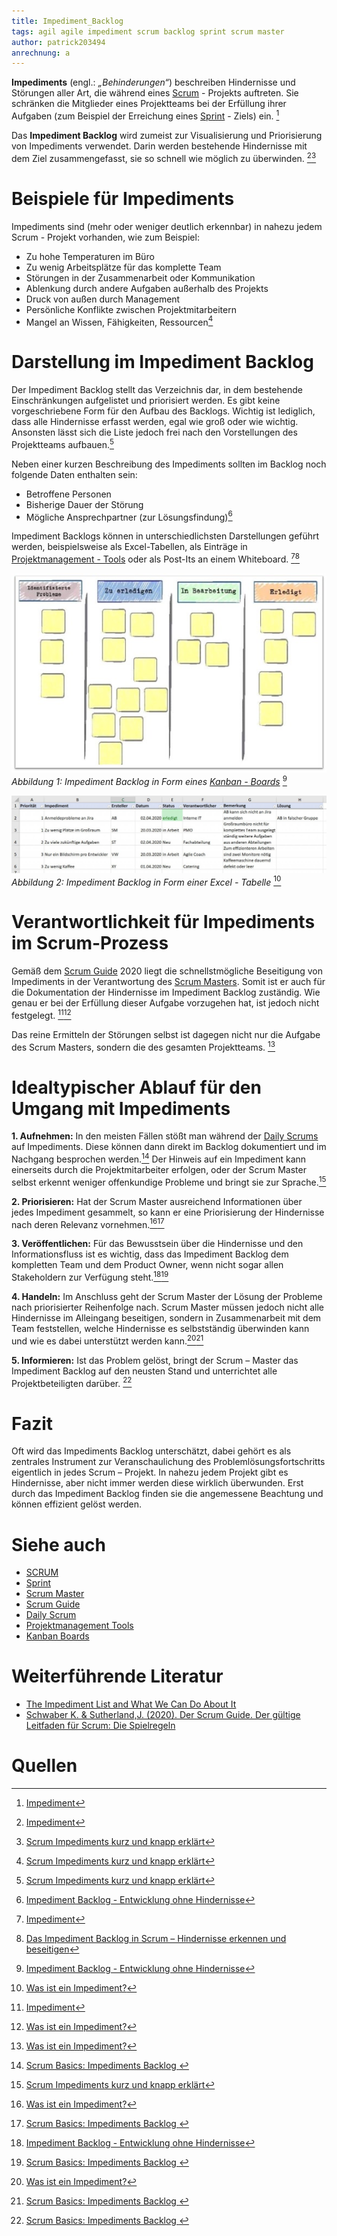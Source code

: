 ```yaml
---
title: Impediment_Backlog
tags: agil agile impediment scrum backlog sprint scrum master
author: patrick203494
anrechnung: a
---
```


**Impediments** (engl.: *„Behinderungen“*) beschreiben Hindernisse und Störungen aller Art, die während eines [Scrum](SCRUM.md) - Projekts auftreten. Sie schränken die Mitglieder eines Projektteams bei der Erfüllung ihrer Aufgaben (zum Beispiel der Erreichung eines [Sprint](Sprint.md) - Ziels) ein. [^1]

Das **Impediment Backlog** wird zumeist zur Visualisierung und Priorisierung von Impediments verwendet. Darin werden bestehende Hindernisse mit dem Ziel zusammengefasst, sie so schnell wie möglich zu überwinden. [^1][^2]


# Beispiele für Impediments

Impediments sind (mehr oder weniger deutlich erkennbar) in nahezu jedem Scrum - Projekt vorhanden,
wie zum Beispiel:
* Zu hohe Temperaturen im Büro
* Zu wenig Arbeitsplätze für das komplette Team
* Störungen in der Zusammenarbeit oder Kommunikation
* Ablenkung durch andere Aufgaben außerhalb des Projekts
* Druck von außen durch Management 
* Persönliche Konflikte zwischen Projektmitarbeitern
* Mangel an Wissen, Fähigkeiten, Ressourcen[^2]

# Darstellung im Impediment Backlog

Der Impediment Backlog stellt das Verzeichnis dar, in dem bestehende Einschränkungen aufgelistet und priorisiert werden. Es gibt keine vorgeschriebene Form für den Aufbau des Backlogs. Wichtig ist lediglich, dass alle Hindernisse erfasst werden, egal wie groß oder wie wichtig. Ansonsten lässt sich die Liste jedoch frei nach den Vorstellungen des Projektteams aufbauen.[^2]

Neben einer kurzen Beschreibung des Impediments sollten im Backlog noch folgende Daten enthalten sein: 

* Betroffene Personen
* Bisherige Dauer der Störung
* Mögliche Ansprechpartner (zur Lösungsfindung)[^3]

Impediment Backlogs können in unterschiedlichsten Darstellungen geführt werden, beispielsweise als Excel-Tabellen, als Einträge in [Projektmanagement - Tools](Uebersicht_PM_Tools.md) oder als Post-Its an einem Whiteboard. [^1][^4]


![Impediment Backlog in Form eines Kanban - Boards](Impediment_Backlog/Kanbanboard.jpg)                                                    
*Abbildung 1: Impediment Backlog in Form eines [Kanban - Boards](Kanban_Boards.md)*  [^3]


![Impediment Backlog in Form einer Excel - Tabelle](Impediment_Backlog/b2ap3_large_Tabelle_Impedimen_20200805-060323_1.JPG)
*Abbildung 2: Impediment Backlog in Form einer Excel - Tabelle*  [^5]


# Verantwortlichkeit für Impediments im Scrum-Prozess

Gemäß dem [Scrum Guide](Scrum_Guide.md) 2020 liegt die schnellstmögliche Beseitigung von Impediments in der Verantwortung des [Scrum Masters](Scrum_Master.md). 
Somit ist er auch für die Dokumentation der Hindernisse im Impediment Backlog zuständig. Wie genau er bei der Erfüllung dieser Aufgabe vorzugehen hat, ist jedoch nicht festgelegt.  [^1][^5]

Das reine Ermitteln der Störungen selbst ist dagegen nicht nur die Aufgabe des Scrum Masters, sondern die des gesamten Projektteams. [^5]


# Idealtypischer Ablauf für den Umgang mit Impediments

**1. Aufnehmen:** In den meisten Fällen stößt man während der [Daily Scrums](Daily_Scrum.md) auf Impediments. Diese können dann direkt im Backlog dokumentiert und im Nachgang besprochen werden.[^6]
Der Hinweis auf ein Impediment kann einerseits durch die Projektmitarbeiter erfolgen, oder der Scrum Master selbst erkennt weniger offenkundige Probleme und bringt sie zur Sprache.[^2]


**2. Priorisieren:** Hat der Scrum Master ausreichend Informationen über jedes Impediment gesammelt, so kann er eine Priorisierung der Hindernisse nach deren Relevanz vornehmen.[^5][^6]


**3. Veröffentlichen:** Für das Bewusstsein über die Hindernisse und den Informationsfluss ist es wichtig, dass das Impediment Backlog dem kompletten Team und dem Product Owner, wenn nicht sogar allen Stakeholdern zur Verfügung steht.[^3][^6]


**4. Handeln:** Im Anschluss geht der Scrum Master der Lösung der Probleme nach priorisierter Reihenfolge nach. 
Scrum Master müssen jedoch nicht alle Hindernisse im Alleingang beseitigen, sondern in Zusammenarbeit mit dem Team feststellen, welche Hindernisse es selbstständig überwinden kann und wie es dabei unterstützt werden kann.[^5][^6]


**5. Informieren:** Ist das Problem gelöst, bringt der Scrum – Master das Impediment Backlog auf den neusten Stand und unterrichtet alle Projektbeteiligten darüber. [^6]


# Fazit

Oft wird das Impediments Backlog unterschätzt, dabei gehört es als zentrales Instrument zur Veranschaulichung des Problemlösungsfortschritts eigentlich in jedes Scrum – Projekt. In nahezu jedem Projekt gibt es Hindernisse, aber nicht immer werden diese wirklich überwunden. Erst durch das Impediment Backlog finden sie die angemessene Beachtung und können effizient gelöst werden.


# Siehe auch

* [SCRUM](SCRUM.md)
* [Sprint](Sprint.md)
* [Scrum Master](Scrum_Master.md)
* [Scrum Guide](Scrum_Guide.md)
* [Daily Scrum](Daily_Scrum.md)
* [Projektmanagement Tools](Uebersicht_PM_Tools.md)
* [Kanban Boards](Kanban_Boards.md)


# Weiterführende Literatur

* [The Impediment List and What We Can Do About It](https://www.youtube.com/watch?v=R2LhL6RkUh)
* [Schwaber K. & Sutherland,J. (2020). Der Scrum Guide. Der gültige Leitfaden für Scrum: Die Spielregeln](https://www.itsmgroup.com/fileadmin/user_upload/pdfs/2020-Scrum-Guide-German.pdf)

# Quellen

[^1]: [Impediment](https://www.onlinesolutionsgroup.de/blog/glossar/i/impediment/)
[^2]: [Scrum Impediments kurz und knapp erklärt](https://alphanodes.com/de/scrum-impediments-kurz-knapp-erklaert)
[^3]: [Impediment Backlog - Entwicklung ohne Hindernisse](https://blog.ordix.de/impediment-backlog)
[^4]: [Das Impediment Backlog in Scrum – Hindernisse erkennen und beseitigen](http://agiles-projektmanagement.org/scrum-impediment-backlog/)
[^5]: [Was ist ein Impediment?](https://t2informatik.de/wissen-kompakt/impediment/)
[^6]: [Scrum Basics: Impediments Backlog ](http://unternehmen-organisieren.de/2019/01/31/scrum-basics-impediments-backlog/)
